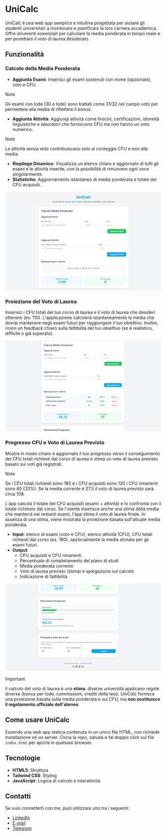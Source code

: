 # UniCalc
UniCalc è una web app semplice e intuitiva progettata per aiutare gli studenti universitari a monitorare e pianificare la loro carriera accademica. Offre strumenti essenziali per calcolare la media ponderata in tempo reale e per proiettare il voto di laurea desiderato.

## Funzionalità
### Calcolo della Media Ponderata
- **Aggiunta Esami**: Inserisci gli esami sostenuti con nome (opzionale), voto e CFU.
> [!NOTE]
> Gli esami con lode (30 e lode) sono trattati come 31/32 nel campo voto per permettere alla media di riflettere il bonus.

- **Aggiunta Attività**: Aggiungi attività come tirocini, certificazioni, idoneità linguistiche o laboratori che forniscono CFU ma non hanno un voto numerico.

> [!NOTE]
> Le attività senza voto contribuiscono solo al conteggio CFU e non alla media.

- **Riepilogo Dinamico**: Visualizza un elenco chiaro e aggiornato di tutti gli esami e le attività inserite, con la possibilità di rimuovere ogni voce singolarmente.
- **Statistiche**: Aggiornamento istantaneo di media ponderata e totale dei CFU acquisiti.

![](./assets/images/image1.png)

### Proiezione del Voto di Laurea
Inserisci i CFU totali del tuo corso di laurea e il voto di laurea che desideri ottenere (es. 110). L'applicazione calcolerà istantaneamente la media che dovrai mantenere negli esami futuri per raggiungere il tuo obiettivo. Inoltre, ricevi un feedback chiaro sulla fattibilità del tuo obiettivo (se è realistico, difficile o già superato).

![](./assets/images/image2.png)

### Progresso CFU e Voto di Laurea Previsto
Mostra in modo chiaro e aggiornato il tuo progresso verso il conseguimento dei CFU totali richiesti dal corso di laurea e stima un voto di laurea previsto basato sui voti già registrati.

> [!NOTE] 
> Se i CFU totali richiesti sono 180 e i CFU acquisiti sono 120 i CFU rimanenti sono 60 (33%). Se la media corrente è 27.5 il voto di laurea previsto sarà circa 108.

L'app calcola il totale dei CFU acquisiti (esami + attività) e lo confronta con il totale richiesto dal corso. Se l'utente inserisce anche una stima della media che manterrà nei restanti esami, l'app stima il voto di laurea finale. In assenza di una stima, viene mostrata la proiezione basata sull'attuale media ponderata.
- **Input**: elenco di esami (voto e CFU), elenco attività (CFU), CFU totali richiesti dal corso (es. 180), opzionalmente la media stimata per gli esami futuri.
- **Output**:
	- CFU acquisiti e CFU rimanenti
	- Percentuale di completamento del piano di studi
	- Media ponderata corrente
	- Voto di laurea previsto (stima) e spiegazione sul calcolo
	- Indicazione di fattibilità

![](./assets/images/image3.png)

> [!IMPORTANT]
> Il calcolo del voto di laurea è una **stima**: diverse università applicano regole diverse (bonus per lode, commissioni, crediti della tesi). *UniCalc* fornisce una proiezione basata sulla media ponderata e sui CFU, ma **non sostituisce il regolamento ufficiale dell'ateneo**.

## Come usare UniCalc
Essendo una web app statica contenuta in un unico file HTML, non richiede installazione né un server. Clona la repo, salvala e fai doppio click sul file `index.html` per aprirla in qualsiasi browser.

## Tecnologie
- **HTML5**: Struttura
- **Tailwind CSS**: Styling
- **JavaScript**: Logica di calcolo e interattività

## Contatti
Se vuoi connetterti con me, puoi utilizzare uno tra i seguenti:
- [LinkedIn](https://www.linkedin.com/in/emmaprivitera/)
- [E-mail](mailto:emma.privitera.505@gmail.com)
- [Telegram](https://t.me/t3staocr0ce)
